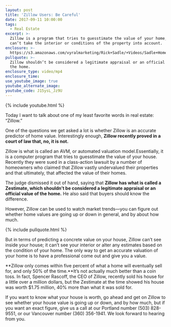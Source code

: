 ```yaml
---
layout: post
title: 'Zillow Users: Be Careful'
date: 2017-09-11 10:00:00
tags:
  - Real Estate
excerpt: >-
  Zillow is a program that tries to guesstimate the value of your home, but
  can’t take the interior or conditions of the property into account.
enclosure: >-
  https://s3.amazonaws.com/vyralmarketing/Rick+Sadle/+Videos/Sadle+Home+Selling+Team-+Zillow+Users-+Be+Careful.mp4
pullquote: >-
  Zillow shouldn’t be considered a legitimate appraisal or an official value of
  the home.
enclosure_type: video/mp4
enclosure_time:
use_youtube_image: true
youtube_alternate_image:
youtube_code: J15ysL_Jz9U
---
```



{% include youtube.html %}

Today I want to talk about one of my least favorite words in real estate: “Zillow.”

One of the questions we get asked a lot is whether Zillow is an accurate predictor of home value. Interestingly enough, **Zillow recently proved in a court of law that, no, it is not.**

Zillow is what is called an AVM, or automated valuation model.Essentially, it is a computer program that tries to guesstimate the value of your house. Recently they were sued in a class-action lawsuit by a number of homeowners who claimed that Zillow vastly undervalued their properties and that ultimately, that affected the value of their homes.

The judge dismissed it out of hand, saying that **Zillow has what is called a Zestimate, which shouldn’t be considered a legitimate appraisal or an official value of the home.** He also said that buyers should know the difference.

However, Zillow can be used to watch market trends—you can figure out whether home values are going up or down in general, and by about how much.

{% include pullquote.html %}

But in terms of predicting a concrete value on your house, Zillow can’t see inside your house; it can’t see your interior or alter any estimates based on the condition of your home. The only way to get an accurate valuation of your home is to have a professional come out and give you a value.

**Zillow only comes within five percent of what a home will eventually sell for, and only 50% of the time.**It’s not actually much better than a coin toss. In fact, Spencer Rascoff, the CEO of Zillow, recently sold his house for a little over a million dollars, but the Zestimate at the time showed his house was worth $1.75 million, 40% more than what it was sold for.

If you want to know what your house is worth, go ahead and get on Zillow to see whether your house value is going up or down, and by how much, but if you want an exact figure, give us a call at our Portland number (503) 828-9551, or our Vancouver number (360) 356-1941. We look forward to hearing from you.